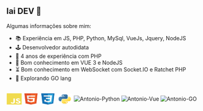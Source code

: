 ## Iai DEV 👋

Algumas informações sobre mim:

- 📚 Experiência em JS, PHP, Python, MySql, VueJs, Jquery, NodeJS
- 🕹️ Desenvolvedor autodidata
- 👾 4 anos de experiência com PHP
- 💚 Bom conhecimento em VUE 3 e NodeJS
- ⏳ Bom conhecimento em WebSocket com Socket.IO e Ratchet PHP
- 📙 Explorando GO lang

<div dir="auto"><br>
  <img align="center" alt="Rafa-Js" height="30" width="40" src="https://raw.githubusercontent.com/devicons/devicon/master/icons/javascript/javascript-plain.svg" style="max-width: 100%;">

  <img align="center" alt="Antonio-HTML" height="30" width="40" src="https://raw.githubusercontent.com/devicons/devicon/master/icons/html5/html5-original.svg" style="max-width: 100%;">
  <img align="center" alt="Antonio-CSS" height="30" width="40" src="https://raw.githubusercontent.com/devicons/devicon/master/icons/css3/css3-original.svg" style="max-width: 100%;">
  <img align="center" alt="Antonio-Python" height="30" width="40" src="https://raw.githubusercontent.com/devicons/devicon/master/icons/python/python-original.svg" style="max-width: 100%;">
  <img align="center" alt="Antonio-Python" height="30" width="40" src="https://www.php.net/images/logos/new-php-logo.svg" style="max-width: 100%;">
  <img align="center" alt="Antonio-Vue" height="30" width="40" src="https://upload.wikimedia.org/wikipedia/commons/f/f1/Vue.png" style="max-width: 100%;">
  <img align="center" alt="Antonio-GO" height="30" width="40" src="https://upload.wikimedia.org/wikipedia/commons/0/05/Go_Logo_Blue.svg" style="max-width: 100%;">

</div>
